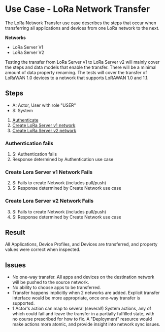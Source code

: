 # Use Case - LoRa Network Transfer

The LoRa Network Transfer use case describes the steps that occur
when transferring all applications and devices from one
LoRa network to the next.

**Networks**
* LoRa Server V1
* LoRa Server V2

Testing the transfer from LoRa Server v1 to LoRa Server v2 will
mainly cover the steps and data models that enable the transfer.
There will be a minimal amount of data property renaming.  The tests
will cover the transfer of LoRaWAN 1.0 devices to a network that supports
LoRAWAN 1.0 and 1.1.

## Steps

* A: Actor, User with role "USER"
* S: System

1. [Authenticate](authenticate.md)
2. [Create LoRa Server v1 network](create-network.md)
3. [Create LoRa Server v2 network](create-network.md)

### Authentication fails

1. S: Authentication fails
2. Response determined by Authentication use case

### Create Lora Server v1 Network Fails

2. S: Fails to create Network (includes pull/push)
3. S: Response determined by Create Network use case

### Create Lora Server v2 Network Fails

3. S: Fails to create Network (includes pull/push)
4. S: Response determined by Create Network use case

## Result

All Applications, Device Profiles, and Devices are transferred, and property values were
correct when inspected.

## Issues

- No one-way transfer. All apps and devices on the destination network will be pushed to the source network.
- No ability to choose apps to be transferred.
- Transfer happens implicitly when 2 networks are added.
  Explicit transfer interface would be more appropriate, once one-way transfer is supported.
- 1 Actor's action can map to several (several!) System actions, any of which could fail
  and leave the transfer in a partially fulfilled state, with no course prescribed for
  how to fix. A "Deployment" resource would make actions more atomic, and provide insight
  into network sync issues.

